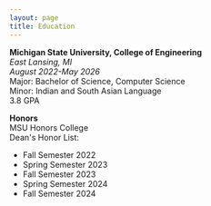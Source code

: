 ```yaml
---
layout: page
title: Education
---
```


**Michigan State University, College of Engineering**  
_East Lansing, MI_  
_August 2022-May 2026_  
Major: Bachelor of Science, Computer Science  
Minor: Indian and South Asian Language  
3.8 GPA 

**Honors**  
MSU Honors College  
Dean's Honor List:
* Fall Semester 2022  
* Spring Semester 2023  
* Fall Semester 2023  
* Spring Semester 2024
* Fall Semester 2024
